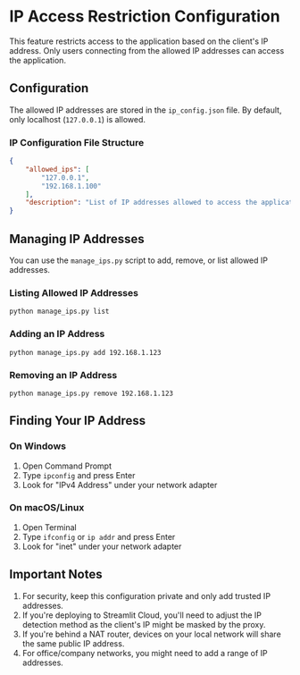 # IP Access Restriction Configuration

This feature restricts access to the application based on the client's IP address. Only users connecting from the allowed IP addresses can access the application.

## Configuration

The allowed IP addresses are stored in the `ip_config.json` file. By default, only localhost (`127.0.0.1`) is allowed.

### IP Configuration File Structure

```json
{
    "allowed_ips": [
        "127.0.0.1",
        "192.168.1.100"
    ],
    "description": "List of IP addresses allowed to access the application"
}
```

## Managing IP Addresses

You can use the `manage_ips.py` script to add, remove, or list allowed IP addresses.

### Listing Allowed IP Addresses

```
python manage_ips.py list
```

### Adding an IP Address

```
python manage_ips.py add 192.168.1.123
```

### Removing an IP Address

```
python manage_ips.py remove 192.168.1.123
```

## Finding Your IP Address

### On Windows
1. Open Command Prompt
2. Type `ipconfig` and press Enter
3. Look for "IPv4 Address" under your network adapter

### On macOS/Linux
1. Open Terminal
2. Type `ifconfig` or `ip addr` and press Enter
3. Look for "inet" under your network adapter

## Important Notes

1. For security, keep this configuration private and only add trusted IP addresses.
2. If you're deploying to Streamlit Cloud, you'll need to adjust the IP detection method as the client's IP might be masked by the proxy.
3. If you're behind a NAT router, devices on your local network will share the same public IP address.
4. For office/company networks, you might need to add a range of IP addresses. 
